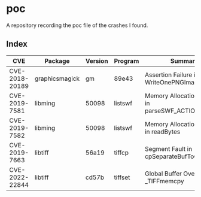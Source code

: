 # poc
A repository recording the poc file of the crashes I found.

## Index

| CVE | Package | Version | Program | Summary | PoC |
| --- | --- | --- | --- | --- | --- |
| CVE-2018-20189 | graphicsmagick | gm | 89e43 | Assertion Failure in WriteOnePNGImage | [file](graphicsmagick/assertion-failure_png.c-7503)|
| CVE-2019-7581 | libming | 50098 | listswf | Memory Allocation Failure in parseSWF_ACTIONRECORD | [file](libming/memory-allocate-failure_parser.c-1142) |
| CVE-2019-7582 | libming | 50098 | listswf | Memory Allocation Failure in readBytes | [file](libming/memory-allocate-failure_read.c-252) |
| CVE-2019-7663 | libtiff | 56a19 | tiffcp | Segment Fault in cpSeparateBufToContigBuf | [file](libtiff/segment-fault_tiffcp.c-1245) | 
| CVE-2022-22844 | libtiff | cd57b | tiffset | Global Buffer Overflow in _TIFFmemcpy | [file](libtiff/global-buffer-overflow_tif_unix.c-346) |


